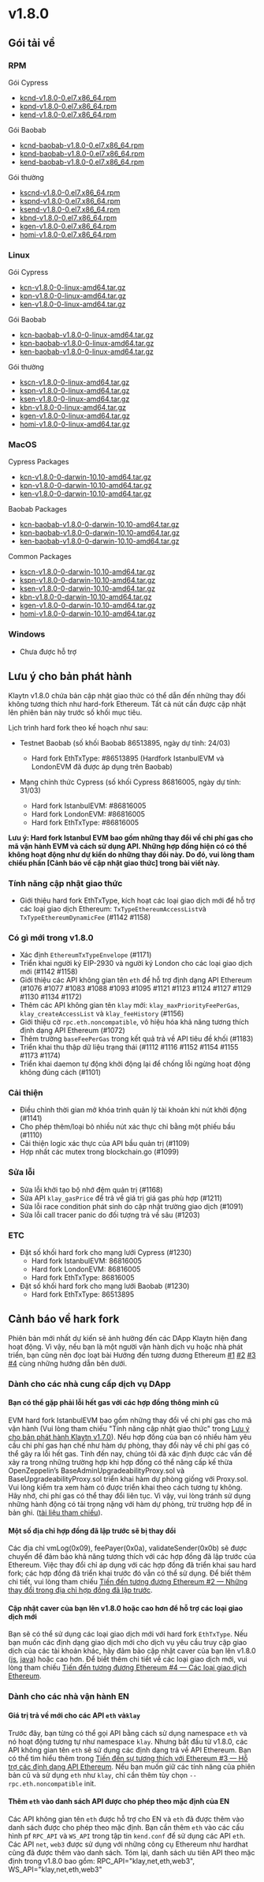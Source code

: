 # v1.8.0

## Gói tải về <a id="package-downloads"></a>

### RPM <a id="rpm"></a>

Gói Cypress
- [kcnd-v1.8.0-0.el7.x86_64.rpm](https://packages.klaytn.net/klaytn/v1.8.0/kcnd-v1.8.0-0.el7.x86_64.rpm)
- [kpnd-v1.8.0-0.el7.x86_64.rpm](https://packages.klaytn.net/klaytn/v1.8.0/kpnd-v1.8.0-0.el7.x86_64.rpm)
- [kend-v1.8.0-0.el7.x86_64.rpm](https://packages.klaytn.net/klaytn/v1.8.0/kend-v1.8.0-0.el7.x86_64.rpm)

Gói Baobab
- [kcnd-baobab-v1.8.0-0.el7.x86_64.rpm](https://packages.klaytn.net/klaytn/v1.8.0/kcnd-baobab-v1.8.0-0.el7.x86_64.rpm)
- [kpnd-baobab-v1.8.0-0.el7.x86_64.rpm](https://packages.klaytn.net/klaytn/v1.8.0/kpnd-baobab-v1.8.0-0.el7.x86_64.rpm)
- [kend-baobab-v1.8.0-0.el7.x86_64.rpm](https://packages.klaytn.net/klaytn/v1.8.0/kend-baobab-v1.8.0-0.el7.x86_64.rpm)

Gói thường
- [kscnd-v1.8.0-0.el7.x86_64.rpm](https://packages.klaytn.net/klaytn/v1.8.0/kscnd-v1.8.0-0.el7.x86_64.rpm)
- [kspnd-v1.8.0-0.el7.x86_64.rpm](https://packages.klaytn.net/klaytn/v1.8.0/kspnd-v1.8.0-0.el7.x86_64.rpm)
- [ksend-v1.8.0-0.el7.x86_64.rpm](https://packages.klaytn.net/klaytn/v1.8.0/ksend-v1.8.0-0.el7.x86_64.rpm)
- [kbnd-v1.8.0-0.el7.x86_64.rpm](https://packages.klaytn.net/klaytn/v1.8.0/kbnd-v1.8.0-0.el7.x86_64.rpm)
- [kgen-v1.8.0-0.el7.x86_64.rpm](https://packages.klaytn.net/klaytn/v1.8.0/kgen-v1.8.0-0.el7.x86_64.rpm)
- [homi-v1.8.0-0.el7.x86_64.rpm](https://packages.klaytn.net/klaytn/v1.8.0/homi-v1.8.0-0.el7.x86_64.rpm)

### Linux <a id="linux"></a>

Gói Cypress
- [kcn-v1.8.0-0-linux-amd64.tar.gz](https://packages.klaytn.net/klaytn/v1.8.0/kcn-v1.8.0-0-linux-amd64.tar.gz)
- [kpn-v1.8.0-0-linux-amd64.tar.gz](https://packages.klaytn.net/klaytn/v1.8.0/kpn-v1.8.0-0-linux-amd64.tar.gz)
- [ken-v1.8.0-0-linux-amd64.tar.gz](https://packages.klaytn.net/klaytn/v1.8.0/ken-v1.8.0-0-linux-amd64.tar.gz)

Gói Baobab
- [kcn-baobab-v1.8.0-0-linux-amd64.tar.gz](https://packages.klaytn.net/klaytn/v1.8.0/kcn-baobab-v1.8.0-0-linux-amd64.tar.gz)
- [kpn-baobab-v1.8.0-0-linux-amd64.tar.gz](https://packages.klaytn.net/klaytn/v1.8.0/kpn-baobab-v1.8.0-0-linux-amd64.tar.gz)
- [ken-baobab-v1.8.0-0-linux-amd64.tar.gz](https://packages.klaytn.net/klaytn/v1.8.0/ken-baobab-v1.8.0-0-linux-amd64.tar.gz)

Gói thường
- [kscn-v1.8.0-0-linux-amd64.tar.gz](https://packages.klaytn.net/klaytn/v1.8.0/kscn-v1.8.0-0-linux-amd64.tar.gz)
- [kspn-v1.8.0-0-linux-amd64.tar.gz](https://packages.klaytn.net/klaytn/v1.8.0/kspn-v1.8.0-0-linux-amd64.tar.gz)
- [ksen-v1.8.0-0-linux-amd64.tar.gz](https://packages.klaytn.net/klaytn/v1.8.0/ksen-v1.8.0-0-linux-amd64.tar.gz)
- [kbn-v1.8.0-0-linux-amd64.tar.gz](https://packages.klaytn.net/klaytn/v1.8.0/kbn-v1.8.0-0-linux-amd64.tar.gz)
- [kgen-v1.8.0-0-linux-amd64.tar.gz](https://packages.klaytn.net/klaytn/v1.8.0/kgen-v1.8.0-0-linux-amd64.tar.gz)
- [homi-v1.8.0-0-linux-amd64.tar.gz](https://packages.klaytn.net/klaytn/v1.8.0/homi-v1.8.0-0-linux-amd64.tar.gz)

### MacOS <a id="macos"></a>

Cypress Packages
- [kcn-v1.8.0-0-darwin-10.10-amd64.tar.gz](https://packages.klaytn.net/klaytn/v1.8.0/kcn-v1.8.0-0-darwin-10.10-amd64.tar.gz)
- [kpn-v1.8.0-0-darwin-10.10-amd64.tar.gz](https://packages.klaytn.net/klaytn/v1.8.0/kpn-v1.8.0-0-darwin-10.10-amd64.tar.gz)
- [ken-v1.8.0-0-darwin-10.10-amd64.tar.gz](https://packages.klaytn.net/klaytn/v1.8.0/ken-v1.8.0-0-darwin-10.10-amd64.tar.gz)

Baobab Packages
- [kcn-baobab-v1.8.0-0-darwin-10.10-amd64.tar.gz](https://packages.klaytn.net/klaytn/v1.8.0/kcn-baobab-v1.8.0-0-darwin-10.10-amd64.tar.gz)
- [kpn-baobab-v1.8.0-0-darwin-10.10-amd64.tar.gz](https://packages.klaytn.net/klaytn/v1.8.0/kpn-baobab-v1.8.0-0-darwin-10.10-amd64.tar.gz)
- [ken-baobab-v1.8.0-0-darwin-10.10-amd64.tar.gz](https://packages.klaytn.net/klaytn/v1.8.0/ken-baobab-v1.8.0-0-darwin-10.10-amd64.tar.gz)

Common Packages
- [kscn-v1.8.0-0-darwin-10.10-amd64.tar.gz](https://packages.klaytn.net/klaytn/v1.8.0/kscn-v1.8.0-0-darwin-10.10-amd64.tar.gz)
- [kspn-v1.8.0-0-darwin-10.10-amd64.tar.gz](https://packages.klaytn.net/klaytn/v1.8.0/kspn-v1.8.0-0-darwin-10.10-amd64.tar.gz)
- [ksen-v1.8.0-0-darwin-10.10-amd64.tar.gz](https://packages.klaytn.net/klaytn/v1.8.0/ksen-v1.8.0-0-darwin-10.10-amd64.tar.gz)
- [kbn-v1.8.0-0-darwin-10.10-amd64.tar.gz](https://packages.klaytn.net/klaytn/v1.8.0/kbn-v1.8.0-0-darwin-10.10-amd64.tar.gz)
- [kgen-v1.8.0-0-darwin-10.10-amd64.tar.gz](https://packages.klaytn.net/klaytn/v1.8.0/kgen-v1.8.0-0-darwin-10.10-amd64.tar.gz)
- [homi-v1.8.0-0-darwin-10.10-amd64.tar.gz](https://packages.klaytn.net/klaytn/v1.8.0/homi-v1.8.0-0-darwin-10.10-amd64.tar.gz)

### Windows <a id="windows"></a>

- Chưa được hỗ trợ


## Lưu ý cho bản phát hành <a id="release-notes"></a>

Klaytn v1.8.0 chứa bản cập nhật giao thức có thể dẫn đến những thay đổi không tương thích như hard-fork Ethereum. Tất cả nút cần được cập nhật lên phiên bản này trước số khối mục tiêu.


Lịch trình hard fork theo kế hoạch như sau:
- Testnet Baobab (số khối Baobab 86513895, ngày dự tính: 24/03)
  - Hard fork EthTxType: #86513895 (Hardfork IstanbulEVM và LondonEVM đã được áp dụng trên Baobab)

- Mạng chính thức Cypress (số khối Cypress 86816005, ngày dự tính: 31/03)
  - Hard fork IstanbulEVM: #86816005
  - Hard fork LondonEVM: #86816005
  - Hard fork EthTxType: #86816005

**Lưu ý: Hard fork Istanbul EVM bao gồm những thay đổi về chi phí gas cho mã vận hành EVM và cách sử dụng API. Những hợp đồng hiện có có thể không hoạt động như dự kiến do những thay đổi này. Do đó, vui lòng tham chiếu phần [Cảnh báo về cập nhật giao thức] trong bài viết này.**

### Tính năng cập nhật giao thức
 - Giới thiệu hard fork EthTxType, kích hoạt các loại giao dịch mới để hỗ trợ các loại giao dịch Ethereum: `TxTypeEthereumAccessList`và `TxTypeEthereumDynamicFee` (#1142 #1158)

### Có gì mới trong v1.8.0
 - Xác định `EthereumTxTypeEnvelope` (#1171)
 - Triển khai người ký EIP-2930 và người ký London cho các loại giao dịch mới (#1142 #1158)
 - Giới thiệu các API không gian tên `eth` để hỗ trợ định dạng API Ethereum (#1076 #1077 #1083 #1088 #1093 #1095 #1121 #1123 #1124 #1127 #1129 #1130 #1134 #1172)
 - Thêm các API không gian tên `klay` mới: `klay_maxPriorityFeePerGas`, `klay_createAccessList` và `klay_feeHistory` (#1156)
 - Giới thiệu cờ `rpc.eth.noncompatible`, vô hiệu hóa khả năng tương thích định dạng API Ethereum (#1072)
 - Thêm trường `baseFeePerGas` trong kết quả trả về API tiêu đề khối (#1183)
 - Triển khai thu thập dữ liệu trạng thái (#1112 #1116 #1152 #1154 #1155 #1173 #1174)
 - Triển khai daemon tự động khởi động lại để chống lỗi ngừng hoạt động không đúng cách (#1101)

### Cải thiện
 - Điều chỉnh thời gian mở khóa trình quản lý tài khoản khi nút khởi động (#1141)
 - Cho phép thêm/loại bỏ nhiều nút xác thực chỉ bằng một phiếu bầu (#1110)
 - Cải thiện logic xác thực của API bầu quản trị (#1109)
 - Hợp nhất các mutex trong blockchain.go (#1099)

### Sửa lỗi
 - Sửa lỗi khởi tạo bộ nhớ đệm quản trị (#1168)
 - Sửa API `klay_gasPrice` để trả về giá trị giá gas phù hợp (#1211)
 - Sửa lỗi race condition phát sinh do cập nhật trường giao dịch (#1091)
 - Sửa lỗi call tracer panic do đối tượng trả về sâu (#1203)

### ETC
 - Đặt số khối hard fork cho mạng lưới Cypress (#1230)
    - Hard fork IstanbulEVM: 86816005
    - Hard fork LondonEVM: 86816005
    - Hard fork EthTxType: 86816005
 - Đặt số khối hard fork cho mạng lưới Baobab (#1230)
    - Hard fork EthTxType: 86513895


## Cảnh báo về hark fork
Phiên bản mới nhất dự kiến sẽ ảnh hưởng đến các DApp Klaytn hiện đang hoạt động. Vì vậy, nếu bạn là một người vận hành dịch vụ hoặc nhà phát triển, bạn cũng nên đọc loạt bài Hướng đến tương đương Ethereum [#1](https://medium.com/klaytn/toward-ethereum-equivalence-1-introducing-klaytn-v1-8-0-971911be7ff9) [#2](https://medium.com/klaytn/toward-ethereum-equivalence-2-changes-in-precompiled-contract-addresses-a314d9db2927) [#3](https://medium.com/klaytn/toward-ethereum-equivalence-3-supporting-ethereum-apis-ab16f66008) [#4](https://medium.com/klaytn/toward-ethereum-equivalence-4-ethereum-transaction-types-a5aefb18e5bf) cùng những hướng dẫn bên dưới.

### Dành cho các nhà cung cấp dịch vụ DApp
#### Bạn có thể gặp phải lỗi hết gas với các hợp đồng thông minh cũ
EVM hard fork IstanbulEVM bao gồm những thay đổi về chi phí gas cho mã vận hành (Vui lòng tham chiếu "Tính năng cập nhật giao thức" trong [Lưu ý cho bản phát hành Klaytn v1.7.0](https://github.com/klaytn/klaytn/releases/tag/v1.7.0)). Nếu hợp đồng của bạn có nhiều hàm yêu cầu chi phí gas hạn chế như hàm dự phòng, thay đổi này về chi phí gas có thể gây ra lỗi hết gas. Tính đến nay, chúng tôi đã xác định được các vấn đề xảy ra trong những trường hợp khi hợp đồng có thể nâng cấp kế thừa OpenZeppelin’s BaseAdminUpgradeabilityProxy.sol và BaseUpgradeabilityProxy.sol triển khai hàm dự phòng giống với Proxy.sol. Vui lòng kiểm tra xem hàm có được triển khai theo cách tương tự không. Hãy nhớ, chi phí gas có thể thay đổi liên tục. Vì vậy, vui lòng tránh sử dụng những hành động có tải trọng nặng với hàm dự phòng, trừ trường hợp để in bản ghi. ([tài liệu tham chiếu](https://consensys.net/diligence/blog/2019/09/stop-using-soliditys-transfer-now/)).

#### Một số địa chỉ hợp đồng đã lập trước sẽ bị thay đổi
Các địa chỉ vmLog(0x09), feePayer(0x0a), validateSender(0x0b) sẽ được chuyển để đảm bảo khả năng tương thích với các hợp đồng đã lập trước của Ethereum. Việc thay đổi chỉ áp dụng với các hợp đồng đã triển khai sau hard fork; các hợp đồng đã triển khai trước đó vẫn có thể sử dụng. Để biết thêm chi tiết, vui lòng tham chiếu [Tiến đến tương đương Ethereum #2 — Những thay đổi trong địa chỉ hợp đồng đã lập trước](https://medium.com/klaytn/toward-ethereum-equivalence-2-changes-in-precompiled-contract-addresses-a314d9db2927).

#### Cập nhật caver của bạn lên v1.8.0 hoặc cao hơn để hỗ trợ các loại giao dịch mới
Bạn sẽ có thể sử dụng các loại giao dịch mới với hard fork `EthTxType`. Nếu bạn muốn các định dạng giao dịch mới cho dịch vụ yêu cầu truy cập giao dịch của các tài khoản khác, hãy đảm bảo cập nhật caver của bạn lên v1.8.0 ([js](https://www.npmjs.com/package/caver-js/v/1.8.0), [java](https://search.maven.org/artifact/com.klaytn.caver/core/1.8.0/jar)) hoặc cao hơn. Để biết thêm chi tiết về các loại giao dịch mới, vui lòng tham chiếu [Tiến đến tương đương Ethereum #4 — Các loại giao dịch Ethereum](https://medium.com/klaytn/toward-ethereum-equivalence-4-ethereum-transaction-types-a5aefb18e5bf).

### Dành cho các nhà vận hành EN
#### Giá trị trả về mới cho các API `eth` và`klay`
Trước đây, bạn từng có thể gọi API bằng cách sử dụng namespace `eth` và nó hoạt động tương tự như namespace `klay`. Nhưng bắt đầu từ v1.8.0, các API không gian tên `eth` sẽ sử dụng các định dạng trả về API Ethereum. Bạn có thể tìm hiểu thêm trong [Tiến đến sự tương thích với Ethereum #3 — Hỗ trợ các định dạng API Ethereum](https://medium.com/klaytn/toward-ethereum-equivalence-3-supporting-ethereum-apis-ab16f66008). Nếu bạn muốn giữ các tính năng của phiên bản cũ và sử dụng `eth` như `klay`, chỉ cần thêm tùy chọn  `--rpc.eth.noncompatible` init.

#### Thêm `eth` vào danh sách API được cho phép theo mặc định của EN
Các API không gian tên `eth` được hỗ trợ cho EN và `eth` đã được thêm vào danh sách được cho phép theo mặc định. Bạn cần thêm `eth` vào các cấu hình pf `RPC_API` và `WS_API` trong tập tin `kend.conf` để sử dụng các API `eth`. Các API `net`, `web3` được sử dụng với những công cụ Ethereum như hardhat cũng đã được thêm vào danh sách. Tóm lại, danh sách ưu tiên API theo mặc định trong v1.8.0 bao gồm: RPC_API="klay,net,eth,web3", WS_API="klay,net,eth,web3"
